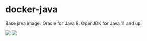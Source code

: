 docker-java
===========

Base java image.
Oracle for Java 8.
OpenJDK for Java 11 and up.

[![](https://images.microbadger.com/badges/version/evryfs/docker-java.svg)](https://microbadger.com/images/evryfs/docker-java "Get your own version badge on microbadger.com")
[![](https://images.microbadger.com/badges/image/evryfs/docker-java.svg)](https://microbadger.com/images/evryfs/docker-java "Get your own image badge on microbadger.com")
